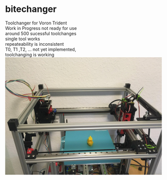# bitechanger
Toolchanger for Voron Trident  
Work in Progress not ready for use  
around 500 sucessful toolchanges  
single tool works  
repeateability is inconsistent  
T0, T1 ,T2, ... not yet implemented,  
toolchanging is working  
![Benchy](https://github.com/gspck/bitechanger/blob/main/benchydrucker.jpg "first benchy")
